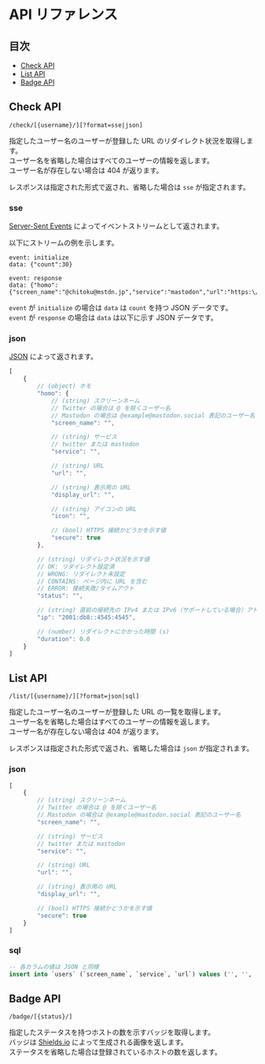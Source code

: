 API リファレンス
================

## 目次

- [Check API](#check-api)
- [List API](#list-api)
- [Badge API](#badge-api)

## Check API

```
/check/[{username}/][?format=sse|json]
```

指定したユーザー名のユーザーが登録した URL のリダイレクト状況を取得します。  
ユーザー名を省略した場合はすべてのユーザーの情報を返します。  
ユーザー名が存在しない場合は 404 が返ります。

レスポンスは指定された形式で返され、省略した場合は `sse` が指定されます。

### sse

[Server-Sent Events](https://www.w3.org/TR/eventsource/) によってイベントストリームとして返されます。

以下にストリームの例を示します。

```
event: initialize
data: {"count":30}

event: response
data: {"homo":{"screen_name":"@chitoku@mstdn.jp","service":"mastodon","url":"https:\/\/homo.chitoku.jp","display_url":"homo.chitoku.jp","secure":true},"status":"OK","duration":0.45}
```

`event` が `initialize` の場合は `data` は `count` を持つ JSON データです。  
`event` が `response` の場合は `data` は以下に示す JSON データです。

### json

[JSON](http://www.json.org/) によって返されます。

```javascript
[
    {
        // (object) ホモ
        "homo": {
            // (string) スクリーンネーム
            // Twitter の場合は @ を除くユーザー名
            // Mastodon の場合は @example@mastodon.social 表記のユーザー名
            "screen_name": "",

            // (string) サービス
            // twitter または mastodon
            "service": "",

            // (string) URL
            "url": "",

            // (string) 表示用の URL
            "display_url": "",

            // (string) アイコンの URL
            "icon": "",

            // (bool) HTTPS 接続かどうかを示す値
            "secure": true
        },

        // (string) リダイレクト状況を示す値
        // OK: リダイレクト設定済
        // WRONG: リダイレクト未設定
        // CONTAINS: ページ内に URL を含む
        // ERROR: 接続失敗/タイムアウト
        "status": "",

        // (string) 直前の接続先の IPv4 または IPv6（サポートしている場合）アドレス
        "ip": "2001:db8::4545:4545",

        // (number) リダイレクトにかかった時間 (s)
        "duration": 0.0
    }
]
```

## List API

```
/list/[{username}/][?format=json|sql]
```

指定したユーザー名のユーザーが登録した URL の一覧を取得します。  
ユーザー名を省略した場合はすべてのユーザーの情報を返します。  
ユーザー名が存在しない場合は 404 が返ります。

レスポンスは指定された形式で返され、省略した場合は `json` が指定されます。

### json

```javascript
[
    {
        // (string) スクリーンネーム
        // Twitter の場合は @ を除くユーザー名
        // Mastodon の場合は @example@mastodon.social 表記のユーザー名
        "screen_name": "",

        // (string) サービス
        // twitter または mastodon
        "service": "",

        // (string) URL
        "url": "",

        // (string) 表示用の URL
        "display_url": "",

        // (bool) HTTPS 接続かどうかを示す値
        "secure": true
    }
]
```

### sql

```sql
-- 各カラムの値は JSON と同様
insert into `users` (`screen_name`, `service`, `url`) values ('', '', '');
```

## Badge API

```
/badge/[{status}/]
```

指定したステータスを持つホストの数を示すバッジを取得します。  
バッジは [Shields.io](https://shields.io/) によって生成される画像を返します。  
ステータスを省略した場合は登録されているホストの数を返します。
